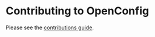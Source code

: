 # Contributing to OpenConfig

Please see the [contributions
guide](https://github.com/openconfig/public/blob/master/doc/contributions-guide.md).
